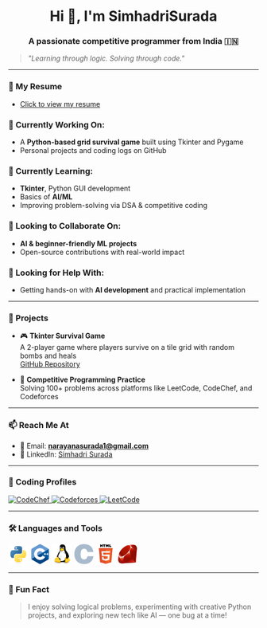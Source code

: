 <h1 align="center">Hi 👋, I'm SimhadriSurada</h1>
<h3 align="center">A passionate competitive programmer from India 🇮🇳</h3>

> *"Learning through logic. Solving through code."*
---

### 📄 My Resume  
- [Click to view my resume](https://drive.google.com/file/d/1p2da5qgA07mZBCWUwND_Rwwl8_zUG2aj/view?usp=sharing)

### 🔭 Currently Working On:
- A **Python-based grid survival game** built using Tkinter and Pygame
- Personal projects and coding logs on GitHub

### 🌱 Currently Learning:
- **Tkinter**, Python GUI development
- Basics of **AI/ML**
- Improving problem-solving via DSA & competitive coding

### 👯 Looking to Collaborate On:
- **AI & beginner-friendly ML projects**
- Open-source contributions with real-world impact

### 🤝 Looking for Help With:
- Getting hands-on with **AI development** and practical implementation

---

### 💼 Projects

- 🎮 **Tkinter Survival Game**  
  A 2-player game where players survive on a tile grid with random bombs and heals  
  [GitHub Repository](https://github.com/simhadrisurada/project)

- 🧠 **Competitive Programming Practice**  
  Solving 100+ problems across platforms like LeetCode, CodeChef, and Codeforces

---

### 📫 Reach Me At

- 📧 Email: **narayanasurada1@gmail.com**
- 💼 LinkedIn: [Simhadri Surada](https://www.linkedin.com/in/simhadri-surada-372ba8341/?lipi=urn%3Ali%3Apage%3Ad_flagship3_profile_view_base%3BMkPejepqR7aw%2BBJAofcQFQ%3D%3D)

---

### 🔗 Coding Profiles

<p align="left">
<a href="https://www.codechef.com/users/parrot_king" target="_blank">
  <img src="https://cdn.jsdelivr.net/npm/simple-icons@3.1.0/icons/codechef.svg" alt="CodeChef" height="30" width="40" />
</a>
<a href="https://codeforces.com/profile/simhadri_student" target="_blank">
  <img src="https://raw.githubusercontent.com/rahuldkjain/github-profile-readme-generator/master/src/images/icons/Social/codeforces.svg" alt="Codeforces" height="30" width="40" />
</a>
<a href="https://www.leetcode.com/simhadri_surada" target="_blank">
  <img src="https://raw.githubusercontent.com/rahuldkjain/github-profile-readme-generator/master/src/images/icons/Social/leet-code.svg" alt="LeetCode" height="30" width="40" />
</a>
</p>

---

### 🛠️ Languages and Tools

<p align="left">
  <a href="https://www.python.org" target="_blank"><img src="https://raw.githubusercontent.com/devicons/devicon/master/icons/python/python-original.svg" alt="Python" width="40" height="40"/></a>
  <a href="https://www.w3schools.com/cpp/" target="_blank"><img src="https://raw.githubusercontent.com/devicons/devicon/master/icons/cplusplus/cplusplus-original.svg" alt="C++" width="40" height="40"/></a>
  <a href="https://www.linux.org/" target="_blank"><img src="https://raw.githubusercontent.com/devicons/devicon/master/icons/linux/linux-original.svg" alt="Linux" width="40" height="40"/></a>
  <a href="https://www.cprogramming.com/" target="_blank"><img src="https://raw.githubusercontent.com/devicons/devicon/master/icons/c/c-original.svg" alt="C" width="40" height="40"/></a>
  <a href="https://www.w3.org/html/" target="_blank"><img src="https://raw.githubusercontent.com/devicons/devicon/master/icons/html5/html5-original-wordmark.svg" alt="HTML5" width="40" height="40"/></a>
  <a href="https://www.ruby-lang.org/en/" target="_blank"><img src="https://raw.githubusercontent.com/devicons/devicon/master/icons/ruby/ruby-original.svg" alt="Ruby" width="40" height="40"/></a>
</p>

---

### 🧠 Fun Fact
> I enjoy solving logical problems, experimenting with creative Python projects, and exploring new tech like AI — one bug at a time!


